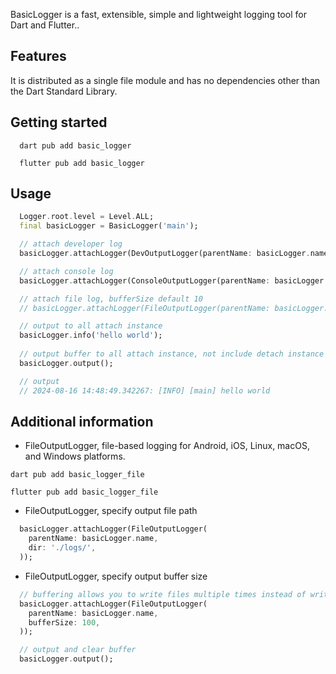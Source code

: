 <!-- 
This README describes the package. If you publish this package to pub.dev,
this README's contents appear on the landing page for your package.

For information about how to write a good package README, see the guide for
[writing package pages](https://dart.dev/guides/libraries/writing-package-pages). 

For general information about developing packages, see the Dart guide for
[creating packages](https://dart.dev/guides/libraries/create-library-packages)
and the Flutter guide for
[developing packages and plugins](https://flutter.dev/developing-packages). 
-->

BasicLogger is a fast, extensible, simple and lightweight logging tool for Dart and Flutter..

## Features

It is distributed as a single file module and has no dependencies other than the Dart Standard Library.

## Getting started

```shell
  dart pub add basic_logger
```

```shell
  flutter pub add basic_logger
```

## Usage

```dart
  Logger.root.level = Level.ALL;
  final basicLogger = BasicLogger('main');

  // attach developer log
  basicLogger.attachLogger(DevOutputLogger(parentName: basicLogger.name));

  // attach console log
  basicLogger.attachLogger(ConsoleOutputLogger(parentName: basicLogger.name));

  // attach file log, bufferSize default 10
  // basicLogger.attachLogger(FileOutputLogger(parentName: basicLogger.name));

  // output to all attach instance
  basicLogger.info('hello world');
  
  // output buffer to all attach instance, not include detach instance
  basicLogger.output();

  // output
  // 2024-08-16 14:48:49.342267: [INFO] [main] hello world
```

## Additional information

- FileOutputLogger, file-based logging for Android, iOS, Linux, macOS, and Windows platforms.

```shell
dart pub add basic_logger_file
```
```shell
flutter pub add basic_logger_file
```

- FileOutputLogger, specify output file path

```dart
  basicLogger.attachLogger(FileOutputLogger(
    parentName: basicLogger.name,
    dir: './logs/',
  ));
```

- FileOutputLogger, specify output buffer size

```dart
  // buffering allows you to write files multiple times instead of writing files once
  basicLogger.attachLogger(FileOutputLogger(
    parentName: basicLogger.name,
    bufferSize: 100,
  ));

  // output and clear buffer
  basicLogger.output();
```


